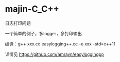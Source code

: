 # majin-C_C++

日志打印问题

一个简单的例子，多logger，多打印输出

编译：g++ xxx.cc easylogging++.cc -o xxx -std=c++11

详情见 https://github.com/amrayn/easyloggingpp
